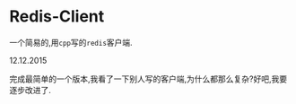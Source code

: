 # Redis-Client
一个简易的,用`cpp`写的`redis`客户端.



12.12.2015

完成最简单的一个版本,我看了一下别人写的客户端,为什么都那么复杂?好吧,我要逐步改进了.